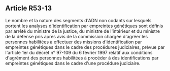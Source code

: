 Article R53-13
----
Le nombre et la nature des segments d'ADN non codants sur lesquels portent les
analyses d'identification par empreintes génétiques sont définis par arrêté du
ministre de la justice, du ministre de l'intérieur et du ministre de la défense
pris après avis de la commission chargée d'agréer les personnes habilitées à
effectuer des missions d'identification par empreintes génétiques dans le cadre
des procédures judiciaires, prévue par l'article 1er du décret n° 97-109 du 6
février 1997 relatif aux conditions d'agrément des personnes habilitées à
procéder à des identifications par empreintes génétiques dans le cadre d'une
procédure judiciaire.
